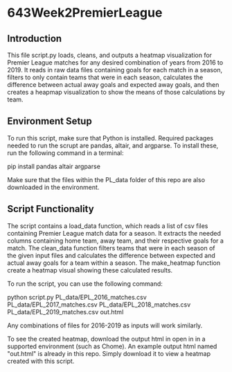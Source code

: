 # 643Week2PremierLeague

## Introduction
This file script.py loads, cleans, and outputs a heatmap visualization for Premier League matches for any desired combination of years from 2016 to 2019. It reads in raw data files containing goals for each match in a season, filters to only contain teams that were in each season, calculates the difference between actual away goals and expected away goals, and then creates a heapmap visualization to show the means of those calculations by team. 

## Environment Setup
To run this script, make sure that Python is installed. Required packages needed to run the scrupt are pandas, altair, and argparse. To install these, run the following command in a terminal:

pip install pandas altair argparse

Make sure that the files within the PL_data folder of this repo are also downloaded in the environment.

## Script Functionality
The script contains a load_data function, which reads a list of csv files containing Premier League match data for a season. It extracts the needed columns containing home team, away team, and their respective goals for a match. The clean_data function filters teams that were in each season of the given input files and calculates the difference between expected and actual away goals for a team within a season. The make_heatmap function create a heatmap visual showing these calculated results. 

To run the script, you can use the following command:

python script.py PL_data/EPL_2016_matches.csv PL_data/EPL_2017_matches.csv PL_data/EPL_2018_matches.csv PL_data/EPL_2019_matches.csv out.html

Any combinations of files for 2016-2019 as inputs will work similarly.

To see the created heatmap, download the output html in open in in a supported environment (such as Chome). An example output html named "out.html" is already in this repo. Simply download it to view a heatmap created with this script. 
